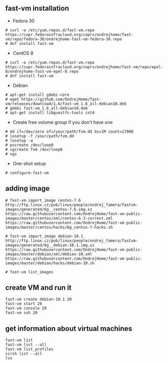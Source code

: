 ## fast-vm installation

- Fedora 30
```shell
# curl -o /etc/yum.repos.d/fast-vm.repo https://copr.fedorainfracloud.org/coprs/ondrejhome/fast-vm/repo/fedora-30/ondrejhome-fast-vm-fedora-30.repo
# dnf install fast-vm
```

- CentOS 8
```shell
# curl -o /etc/yum.repos.d/fast-vm.repo https://copr.fedorainfracloud.org/coprs/ondrejhome/fast-vm/repo/epel-8/ondrejhome-fast-vm-epel-8.repo
# dnf install fast-vm
```

- Debian
```shell
# apt-get install gdebi-core
# wget https://github.com/OndrejHome/fast-vm/releases/download/1.6/fast-vm_1.6_all-debian10.deb
# gdebi fast-vm_1.6_all-debian10.deb
# apt-get install libguestfs-tools zstd
```

- Create free volume group if you don't have one
```shell
# dd if=/dev/zero of=/your/path/fvm.dd bs=1M count=17000
# losetup -f /your/path/fvm.dd
# losetup -a
# pvcreate /dev/loop0
# vgcreate fvm /dev/loop0
# vgs
```

- One-shot setup
```shell
# configure-fast-vm 
```

## adding image
```shell
# fast-vm import_image centos-7.6 http://ftp.linux.cz/pub/linux/people/ondrej_famera/fastvm-images/generated/6g__centos-7.6.img.xz https://raw.githubusercontent.com/OndrejHome/fast-vm-public-images/master/centos/xml/centos-6.3-current.xml https://raw.githubusercontent.com/OndrejHome/fast-vm-public-images/master/centos/hacks/6g_centos-7-hacks.sh

# fast-vm import_image debian-10.1 http://ftp.linux.cz/pub/linux/people/ondrej_famera/fastvm-images/generated/6g__debian-10.1.img.xz https://raw.githubusercontent.com/OndrejHome/fast-vm-public-images/master/debian/xml/debian-10.xml https://raw.githubusercontent.com/OndrejHome/fast-vm-public-images/master/debian/hacks/debian-10.sh

# fast-vm list_images
```

## create VM and run it
```shell
fast-vm create debian-10.1 20
fast-vm start 20
fast-vm console 20
fast-vm ssh 20
```

## get information about virtual machines
```shell
fast-vm list
fast-vm list --all
fast-vm list_profiles 
virsh list --all
lvs
```

